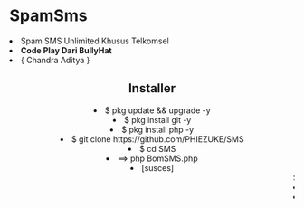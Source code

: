 # SpamSms
<li>Spam SMS Unlimited Khusus Telkomsel</b>
<li><b>Code Play Dari BullyHat</b>
<li> { Chandra Aditya }
 <b> <center><h2>Installer </b></h2>
  <li>$ pkg update && upgrade -y <br>
  <li>$ pkg install git -y <br>
  <li>$ pkg install php -y <br>
    <li>$ git clone https://github.com/PHIEZUKE/SMS
      <li>$ cd SMS
        <li>==> php BomSMS.php
       <li> [susces]
  <marquee>Selesai
<li> Copy Lisensi Nya {}
<li><b>Lisensi</b>===> JDJ5JDEwJC9YMWRvNC5jcmNOSUw2dGdUaUt2d08ucWEvWURWSFNCTXI3U21wdkdsR1FMcVBSTW1oNUZH
